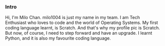 ### Intro
Hi, I'm Milo Chan. milo1004 is just my name in my team. I am Tech Enthusiast who loves to code and the world of Operating Systems. 
My first coding language learnt, is Scratch. And that's why my profile pic is Scratch. 
But now, of course, I need to step forward and have an upgrade. I learnt Python, and it is also my favourite coding language.
